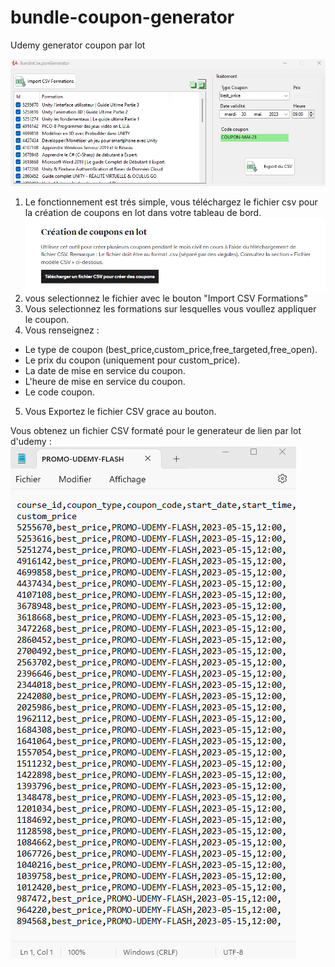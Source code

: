 # bundle-coupon-generator
 Udemy generator coupon par lot

![Preview](https://github.com/pareinjeanphilippe/bundle-coupon-generator/blob/main/BcgCapture.png?raw=true)

1. Le fonctionnement est trés simple, vous téléchargez le fichier csv pour la création de coupons en lot dans votre tableau de bord.
![preview](https://github.com/pareinjeanphilippe/bundle-coupon-generator/blob/main/CSV%20eligible.png?raw=true)
2. vous selectionnez le fichier avec le bouton "Import CSV Formations"
3. Vous selectionnez les formations sur lesquelles vous voullez appliquer le coupon.
4. Vous renseignez :
* Le type de coupon (best_price,custom_price,free_targeted,free_open).
* Le prix du coupon (uniquement pour custom_price).
* La date de mise en service du coupon.
* L'heure de mise en service du coupon.
* Le code coupon.
5. Vous Exportez le fichier CSV grace au bouton.

Vous obtenez un fichier CSV formaté pour le generateur de lien par lot d'udemy :
![preview](https://github.com/pareinjeanphilippe/bundle-coupon-generator/blob/main/CsvExport.png?raw=true)
